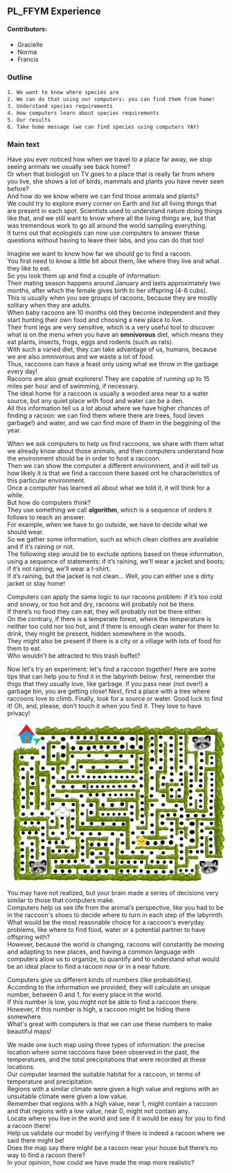 ## PL_FFYM Experience
#### Contributors:

- Gracielle  
- Norma  
- Francis  

### Outline

    1. We want to know where species are  
    2. We can do that using our computers: you can find them from home!  
    3. Understand species requirements  
    4. How computers learn about species requirements  
    5. Our results  
    6. Take home message (we can find species using computers YAY)  


### Main text
Have you ever noticed how when we travel to a place far away, we stop seeing animals we usually see back home?  
Or when that biologist on TV goes to a place that is really far from where you live, she shows a lot of birds, mammals and plants you have never seen before?  
And how do we know where we can find those animals and plants?  
We could try to explore every corner on Earth and list all living things that are present in each spot. 
Scientists used to understand nature doing things like that, and we still want to know where all the living things are, but that was tremendous work to go all around the world sampling everything.  
It turns out that ecologists can now use computers to answer these questions without having to leave their labs, and you can do that too!  

Imagine we want to know how far we should go to find a racoon.  
You first need to know a little bit about them, like where they live and what they like to eat.  
So you look them up and find a couple of information:  
Their mating season happens around January and lasts approximately two months, after which the female gives birth to her offspring (4-6 cubs).  
This is usually when you see groups of racoons, because they are mostly solitary when they are adults.  
When baby racoons are 10 months old they become independent and they start hunting their own food and choosing a new place to live.  
Their front legs are very sensitive, which is a very useful tool to discover what is on the menu when you have an **omnivorous** diet, which means they eat plants, insects, frogs, eggs and rodents (such as rats).  
With such a varied diet, they can take advantage of us, humans, because we are also omnivorous and we waste a lot of food.  
Thus, raccoons can have a feast only using what we throw in the garbage every day!  
Racoons are also great explorers! They are capable of running up to 15 miles per hour and of swimming, if necessary.  
The ideal home for a raccoon is usually a wooded area near to a water source, but any quiet place with food and water can be a den.  
All this information tell us a lot about where we have higher chances of finding a racoon: we can find them where there are trees, food (even garbage!) and water, and we can find more of them in the beggining of the year.

When we ask computers to help us find raccoons, we share with them what we already know about those animals, and then computers understand how the environment should be in order to host a raccoon.  
Then we can show the computer a different environment, and it will tell us how likely it is that we find a raccoon there based ont he characteristics of this particular environment.  
Once a computer has learned all about what we told it, it will think for a while.  
But how do computers think?  
They use something we call **algorithm**, which is a sequence of orders it follows to reach an answer.  
For example, when we have to go outside, we have to decide what we should wear.  
So we gather some information, such as which clean clothes are available and if it’s raining or not.  
The following step would be to exclude options based on these information, using a sequence of statements: if it’s raining, we'll wear a jacket and boots; if it’s not raining, we’ll wear a t-shirt.  
If it’s raining, but the jacket is not clean… Well, you can either use a dirty jacket or stay home!

Computers can apply the same logic to our racoons problem: if it’s too cold and snowy, or too hot and dry, racoons will probably not be there.  
If there’s no food they can eat, they will probably not be there either.  
On the contrary, if there is a temperate forest, where the temperature is neither too cold nor too hot, and if there is enough clean water for them to drink, they might be present, hidden somewhere in the woods.  
They might also be present if there is a city or a village with lots of food for them to eat.  
Who wouldn't be attracted to this trash buffet?

Now let's try an experiment: let's find a raccoon together! 
Here are some tips that can help you to find it in the labyrinth below: first, remember the thigs that they usually love, like garbage. If you pass near (not over!) a garbage bin, you are getting close! Next, find a place with a tree where raccoons love to climb. Finally, look for a source or water. Good luck to find it! Oh, and, please, don’t touch it when you find it. They love to have privacy!  

![Raccoon labyrinth](https://github.com/PoisotLab/ms_frontiers_kids/blob/master/images/Laberinto%20Final%20.jpg)

You may have not realized, but your brain made a series of decisions very similar to those that computers make.  
Computers help us see life from the animal’s perspective, like you had to be in the raccoon's shoes to decide where to turn in each step of the labyrinth.  
What would be the most reasonable choice for a raccoon's everyday problems, like where to find food, water or a potential partner to have offspring with?  
However, because the world is changing, racoons will constantly be moving and adapting to new places, and having a common language with computers allow us to organize, to quantify and to understand what would be an ideal place to find a racoon now or in a near future.

Computers give us different kinds of numbers (like probabilities).  
According to the information we provided, they will calculate an unique number, between 0 and 1, for every place in the world.  
If this number is low, you might not be able to find a raccoon there.  
However, if this number is high, a raccoon might be hiding there somewhere.  
What's great with computers is that we can use these numbers to make beautiful maps!

We made one such map using three types of information: the  precise location where some raccoons have been observed in the past, the temperatures, and the total precipitations that were recorded at these locations.  
Our computer learned the suitable habitat for a raccoon, in terms of temperature and precipitation.  
Regions with a similar climate were given a high value and regions with an unsuitable climate were given a low value.  
Remember that regions with a high value, near 1, might contain a raccoon and that regions with a low value, near 0, might not contain any.  
Locate where you live in the world and see if it would be easy for you to find a racoon there!  
Help us validate our model by verifying if there is indeed a racoon where we said there might be!  
Does the map say there might be a racoon near your house but there’s no way to find a racoon there?  
In your opinion, how could we have made the map more realistic? 
